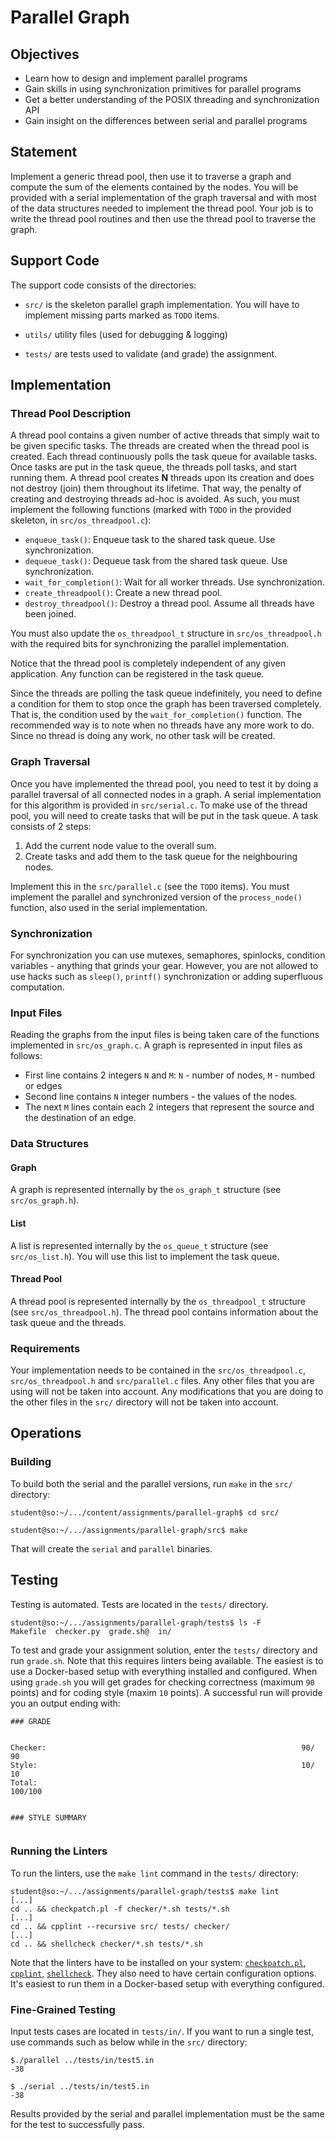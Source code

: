 # Parallel Graph

## Objectives

- Learn how to design and implement parallel programs
- Gain skills in using synchronization primitives for parallel programs
- Get a better understanding of the POSIX threading and synchronization API
- Gain insight on the differences between serial and parallel programs

## Statement

Implement a generic thread pool, then use it to traverse a graph and compute the sum of the elements contained by the nodes.
You will be provided with a serial implementation of the graph traversal and with most of the data structures needed to implement the thread pool.
Your job is to write the thread pool routines and then use the thread pool to traverse the graph.

## Support Code

The support code consists of the directories:

- `src/` is the skeleton parallel graph implementation.
  You will have to implement missing parts marked as `TODO` items.

- `utils/` utility files (used for debugging & logging)

- `tests/` are tests used to validate (and grade) the assignment.

## Implementation

### Thread Pool Description

A thread pool contains a given number of active threads that simply wait to be given specific tasks.
The threads are created when the thread pool is created.
Each thread continuously polls the task queue for available tasks.
Once tasks are put in the task queue, the threads poll tasks, and start running them.
A thread pool creates **N** threads upon its creation and does not destroy (join) them throughout its lifetime.
That way, the penalty of creating and destroying threads ad-hoc is avoided.
As such, you must implement the following functions (marked with `TODO` in the provided skeleton, in `src/os_threadpool.c`):

- `enqueue_task()`: Enqueue task to the shared task queue.
  Use synchronization.
- `dequeue_task()`: Dequeue task from the shared task queue.
  Use synchronization.
- `wait_for_completion()`: Wait for all worker threads.
  Use synchronization.
- `create_threadpool()`: Create a new thread pool.
- `destroy_threadpool()`: Destroy a thread pool.
  Assume all threads have been joined.

You must also update the `os_threadpool_t` structure in `src/os_threadpool.h` with the required bits for synchronizing the parallel implementation.

Notice that the thread pool is completely independent of any given application.
Any function can be registered in the task queue.

Since the threads are polling the task queue indefinitely, you need to define a condition for them to stop once the graph has been traversed completely.
That is, the condition used by the `wait_for_completion()` function.
The recommended way is to note when no threads have any more work to do.
Since no thread is doing any work, no other task will be created.

### Graph Traversal

Once you have implemented the thread pool, you need to test it by doing a parallel traversal of all connected nodes in a graph.
A serial implementation for this algorithm is provided in `src/serial.c`.
To make use of the thread pool, you will need to create tasks that will be put in the task queue.
A task consists of 2 steps:

1. Add the current node value to the overall sum.
1. Create tasks and add them to the task queue for the neighbouring nodes.

Implement this in the `src/parallel.c` (see the `TODO` items).
You must implement the parallel and synchronized version of the `process_node()` function, also used in the serial implementation.

### Synchronization

For synchronization you can use mutexes, semaphores, spinlocks, condition variables - anything that grinds your gear.
However, you are not allowed to use hacks such as `sleep()`, `printf()` synchronization or adding superfluous computation.

### Input Files

Reading the graphs from the input files is being taken care of the functions implemented in `src/os_graph.c`.
A graph is represented in input files as follows:

- First line contains 2 integers `N` and `M`: `N` - number of nodes, `M` - numbed or edges
- Second line contains `N` integer numbers - the values of the nodes.
- The next `M` lines contain each 2 integers that represent the source and the destination of an edge.

### Data Structures

#### Graph

A graph is represented internally by the `os_graph_t` structure (see `src/os_graph.h`).

#### List

A list is represented internally by the `os_queue_t` structure (see `src/os_list.h`).
You will use this list to implement the task queue.

#### Thread Pool

A thread pool is represented internally by the `os_threadpool_t` structure (see `src/os_threadpool.h`).
The thread pool contains information about the task queue and the threads.

### Requirements

Your implementation needs to be contained in the `src/os_threadpool.c`, `src/os_threadpool.h` and `src/parallel.c` files.
Any other files that you are using will not be taken into account.
Any modifications that you are doing to the other files in the `src/` directory will not be taken into account.

## Operations

### Building

To build both the serial and the parallel versions, run `make` in the `src/` directory:

```console
student@so:~/.../content/assignments/parallel-graph$ cd src/

student@so:~/.../assignments/parallel-graph/src$ make
```

That will create the `serial` and `parallel` binaries.

## Testing

Testing is automated.
Tests are located in the `tests/` directory.

```console
student@so:~/.../assignments/parallel-graph/tests$ ls -F
Makefile  checker.py  grade.sh@  in/
```

To test and grade your assignment solution, enter the `tests/` directory and run `grade.sh`.
Note that this requires linters being available.
The easiest is to use a Docker-based setup with everything installed and configured.
When using `grade.sh` you will get grades for checking correctness (maximum `90` points) and for coding style (maxim `10` points).
A successful run will provide you an output ending with:

```console
### GRADE


Checker:                                                         90/ 90
Style:                                                           10/ 10
Total:                                                          100/100


### STYLE SUMMARY


```

### Running the Linters

To run the linters, use the `make lint` command in the `tests/` directory:

```console
student@so:~/.../assignments/parallel-graph/tests$ make lint
[...]
cd .. && checkpatch.pl -f checker/*.sh tests/*.sh
[...]
cd .. && cpplint --recursive src/ tests/ checker/
[...]
cd .. && shellcheck checker/*.sh tests/*.sh
```

Note that the linters have to be installed on your system: [`checkpatch.pl`](https://.com/torvalds/linux/blob/master/scripts/checkpatch.pl), [`cpplint`](https://github.com/cpplint/cpplint), [`shellcheck`](https://www.shellcheck.net/).
They also need to have certain configuration options.
It's easiest to run them in a Docker-based setup with everything configured.

### Fine-Grained Testing

Input tests cases are located in `tests/in/`.
If you want to run a single test, use commands such as below while in the `src/` directory:

```console
$./parallel ../tests/in/test5.in
-38

$ ./serial ../tests/in/test5.in
-38
```

Results provided by the serial and parallel implementation must be the same for the test to successfully pass.
